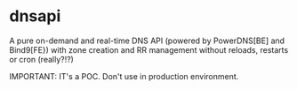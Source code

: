 # dnsapi

A pure on-demand and real-time DNS API (powered by  PowerDNS[BE] and Bind9[FE}) with zone creation and RR management without reloads, restarts or cron (really?!?)

IMPORTANT: IT's a POC. Don't use in production environment.
